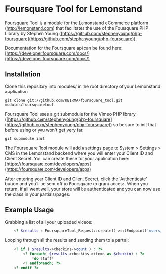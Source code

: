 # Foursquare Tool for Lemonstand

Foursquare Tool is a module for the Lemonstand eCommerce platform (http://lemonstand.com) that facilitates the use of the Foursquare PHP Library by Stephen Young ([https://github.com/stephenyoung/php-foursquare](https://github.com/stephenyoung/php-foursquare)).

Documentation for the Foursquare api can be found here: [https://developer.foursquare.com/docs/](https://developer.foursquare.com/docs/)

## Installation

Clone this repository into modules/ in the root directory of your Lemonstand application

	git clone git://github.com/KB1RMA/foursquare_tool.git modules/foursquaretool

Foursquare Tool uses a git submodule for the Vimeo PHP library ([https://github.com/stephenyoung/php-foursquare](https://github.com/stephenyoung/php-foursquare)) so be sure to init that before using or you won't get very far.

	git submodule init

The Foursquare Tool module will add a settings page to System > Settings > CMS in the Lemonstand backend where you will enter your Client ID and Client Secret. You can create these for your application here: [https://foursquare.com/developers/apps](https://foursquare.com/developers/apps)

After entering your Client ID and Client Secret, click the 'Authenticate' button and you'll be sent off to Foursquare to grant access. When you return, if all went well, your store will be authenticated and you can now use the class in your partials/pages.

## Example Usage

Grabbing a list of all your uploaded videos:

```php
	<? $results = FoursquareTool_Request::create()->setEndpoint('users/self/checkins')->getResult(); ?>
```
Looping through all the results and sending them to a partial:

```php
	<? if ( $results->checkins->count ) : ?>
		<? foreach( $results->checkins->items as $checkin) : ?>
			*do stuff*
		<? endforeach; ?>
	<? endif ?>
```		
